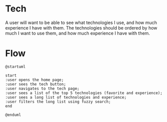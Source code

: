 # Tech
A user will want to be able to see what technologies I use, and how much experience I have with them.
The technologies should be ordered by how much I want to use them, and how much experience I have with them.

# Flow

```plantuml
@startuml

start
:user opens the home page;
:user sees the tech button;
:user navigates to the tech page;
:user sees a list of the top 5 technologies (favorite and experience);
:user sees a long list of technologies and experience;
:user filters the long list using fuzzy search;
end

@enduml
```
